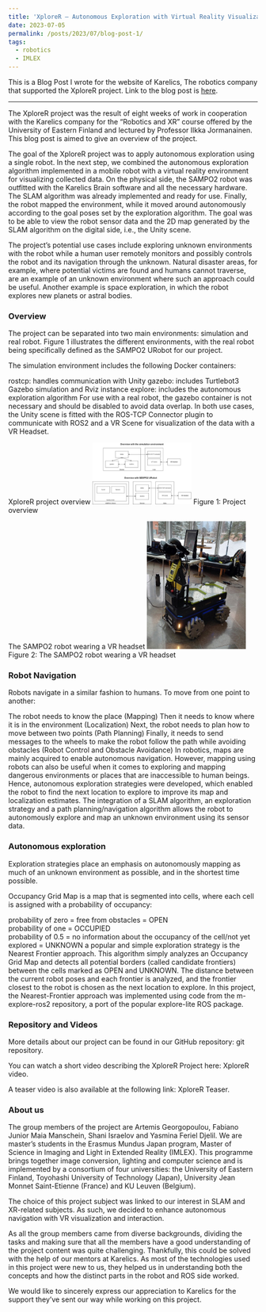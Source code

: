 ```yaml
---
title: 'XploreR – Autonomous Exploration with Virtual Reality Visualization'
date: 2023-07-05
permalink: /posts/2023/07/blog-post-1/
tags:
  - robotics
  - IMLEX
---
```


This is a Blog Post I wrote for the website of Karelics, The robotics company that supported the XploreR project. 
Link to the blog post is [here](https://karelics.fi/xplorer-autonomous-exploration-with-virtual-reality-visualization/). 

--- 

The XploreR project was the result of eight weeks of work in cooperation with the Karelics company for the “Robotics and XR” course offered by the University of Eastern Finland and lectured by Professor Ilkka Jormanainen. This blog post is aimed to give an overview of the project.

The goal of the XploreR project was to apply autonomous exploration using a single robot. In the next step, we combined the autonomous exploration algorithm implemented in a mobile robot with a virtual reality environment for visualizing collected data. On the physical side, the SAMPO2 robot was outfitted with the Karelics Brain software and all the necessary hardware. The SLAM algorithm was already implemented and ready for use. Finally, the robot mapped the environment, while it moved around autonomously according to the goal poses set by the exploration algorithm. The goal was to be able to view the robot sensor data and the 2D map generated by the SLAM algorithm on the digital side, i.e., the Unity scene.

The project’s potential use cases include exploring unknown environments with the robot while a human user remotely monitors and possibly controls the robot and its navigation through the unknown. Natural disaster areas, for example, where potential victims are found and humans cannot traverse, are an example of an unknown environment where such an approach could be useful. Another example is space exploration, in which the robot explores new planets or astral bodies.

### Overview
The project can be separated into two main environments: simulation and real robot. Figure 1 illustrates the different environments, with the real robot being specifically defined as the SAMPO2 URobot for our project.

The simulation environment includes the following Docker containers:

rostcp: handles communication with Unity
gazebo: includes Turtlebot3 Gazebo simulation and Rviz instance
explore: includes the autonomous exploration algorithm
For use with a real robot, the gazebo container is not necessary and should be disabled to avoid data overlap. In both use cases, the Unity scene is fitted with the ROS-TCP Connector plugin to communicate with ROS2 and a VR Scene for visualization of the data with a VR Headset.

XploreR project overview
<img src="/images/blog_karelics.jpg" alt="drawing" width="200"/>
Figure 1: Project overview


The SAMPO2 robot wearing a VR headset
<img src="/images/blog_karelics2.jpg" alt="drawing" width="200"/>
Figure 2: The SAMPO2 robot wearing a VR headset

### Robot Navigation
Robots navigate in a similar fashion to humans. To move from one point to another: 

The robot needs to know the place (Mapping) 
Then it needs to know where it is in the environment (Localization) 
Next, the robot needs to plan how to move between two points (Path Planning) 
Finally, it needs to send messages to the wheels to make the robot follow the path while avoiding obstacles (Robot Control and Obstacle Avoidance) 
In robotics, maps are mainly acquired to enable autonomous navigation. However, mapping using robots can also be useful when it comes to exploring and mapping dangerous environments or places that are inaccessible to human beings. Hence, autonomous exploration strategies were developed, which enabled the robot to find the next location to explore to improve its map and localization estimates. The integration of a SLAM algorithm, an exploration strategy and a path planning/navigation algorithm allows the robot to autonomously explore and map an unknown environment using its sensor data. 

### Autonomous exploration
Exploration strategies place an emphasis on autonomously mapping as much of an unknown environment as possible, and in the shortest time possible. 

Occupancy Grid Map is a map that is segmented into cells, where each cell is assigned with a probability of occupancy: 

probability of zero = free from obstacles = OPEN  
probability of one = OCCUPIED  
probability of 0.5 = no information about the occupancy of the cell/not yet explored = UNKNOWN 
a popular and simple exploration strategy is the Nearest Frontier approach. This algorithm simply analyzes an Occupancy Grid Map and detects all potential borders (called candidate frontiers) between the cells marked as OPEN and UNKNOWN. The distance between the current robot poses and each frontier is analyzed, and the frontier closest to the robot is chosen as the next location to explore. In this project, the Nearest-Frontier approach was implemented using code from the m-explore-ros2 repository, a port of the popular explore-lite ROS package. 

### Repository and Videos
More details about our project can be found in our GitHub repository: git repository. 

You can watch a short video describing the XploreR Project here: XploreR video. 

A teaser video is also available at the following link: XploreR Teaser. 

### About us
The group members of the project are Artemis Georgopoulou, Fabiano Junior Maia Manschein, Shani Israelov and Yasmina Feriel Djelil. We are master’s students in the Erasmus Mundus Japan program, Master of Science in Imaging and Light in Extended Reality (IMLEX). This programme brings together image conversion, lighting and computer science and is implemented by a consortium of four universities: the University of Eastern Finland, Toyohashi University of Technology (Japan), University Jean Monnet Saint-Etienne (France) and KU Leuven (Belgium).

The choice of this project subject was linked to our interest in SLAM and XR-related subjects. As such, we decided to enhance autonomous navigation with VR visualization and interaction. 

As all the group members came from diverse backgrounds, dividing the tasks and making sure that all the members have a good understanding of the project content was quite challenging. Thankfully, this could be solved with the help of our mentors at Karelics. As most of the technologies used in this project were new to us, they helped us in understanding both the concepts and how the distinct parts in the robot and ROS side worked. 

We would like to sincerely express our appreciation to Karelics for the support they’ve sent our way while working on this project.  